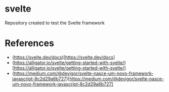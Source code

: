 # svelte
Repository created to test the Svelte framework

# References

* (https://svelte.dev/docs)[https://svelte.dev/docs]
* (https://alligator.io/svelte/getting-started-with-svelte/)[https://alligator.io/svelte/getting-started-with-svelte/]
* (https://medium.com/@devigor/svelte-nasce-um-novo-framework-javascript-8c2d29a6b727)[https://medium.com/@devigor/svelte-nasce-um-novo-framework-javascript-8c2d29a6b727]
